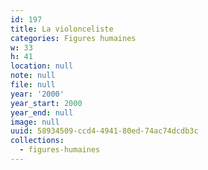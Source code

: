 ```yaml
---
id: 197
title: La violonceliste
categories: Figures humaines
w: 33
h: 41
location: null
note: null
file: null
year: '2000'
year_start: 2000
year_end: null
image: null
uuid: 58934509-ccd4-4941-80ed-74ac74dcdb3c
collections:
  - figures-humaines
---
```



